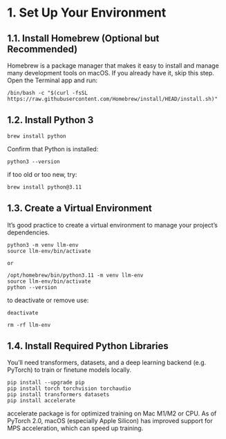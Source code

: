 # 1. Set Up Your Environment
## 1.1. Install Homebrew (Optional but Recommended)

Homebrew is a package manager that makes it easy to install and manage many development tools on macOS. If you already have it, skip this step.
Open the Terminal app and run:

```
/bin/bash -c "$(curl -fsSL https://raw.githubusercontent.com/Homebrew/install/HEAD/install.sh)"
```

## 1.2. Install Python 3

```
brew install python
```

Confirm that Python is installed:

```
python3 --version
```

if too old or too new, try:
```
brew install python@3.11
```

## 1.3. Create a Virtual Environment
It’s good practice to create a virtual environment to manage your project’s dependencies.

```
python3 -m venv llm-env
source llm-env/bin/activate

or

/opt/homebrew/bin/python3.11 -m venv llm-env
source llm-env/bin/activate
python --version

```

to deactivate or remove use:
```
deactivate

rm -rf llm-env

```

## 1.4. Install Required Python Libraries
You’ll need transformers, datasets, and a deep learning backend (e.g. PyTorch) to train or finetune models locally.

```
pip install --upgrade pip
pip install torch torchvision torchaudio
pip install transformers datasets
pip install accelerate
```

accelerate package is for optimized training on Mac M1/M2 or CPU.
As of PyTorch 2.0, macOS (especially Apple Silicon) has improved support for MPS acceleration, which can speed up training.


